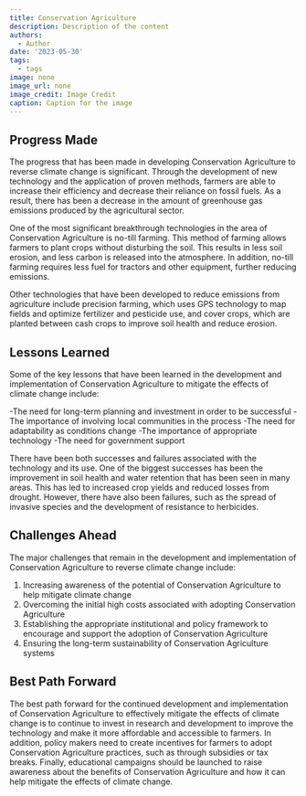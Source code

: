 ```yaml
---
title: Conservation Agriculture
description: Description of the content
authors:
  - Author
date: '2023-05-30'
tags:
  - tags
image: none
image_url: none
image_credit: Image Credit
caption: Caption for the image
---
```


## Progress Made

The progress that has been made in developing Conservation Agriculture to reverse climate change is significant. Through the development of new technology and the application of proven methods, farmers are able to increase their efficiency and decrease their reliance on fossil fuels. As a result, there has been a decrease in the amount of greenhouse gas emissions produced by the agricultural sector.

One of the most significant breakthrough technologies in the area of Conservation Agriculture is no-till farming. This method of farming allows farmers to plant crops without disturbing the soil. This results in less soil erosion, and less carbon is released into the atmosphere. In addition, no-till farming requires less fuel for tractors and other equipment, further reducing emissions.

Other technologies that have been developed to reduce emissions from agriculture include precision farming, which uses GPS technology to map fields and optimize fertilizer and pesticide use, and cover crops, which are planted between cash crops to improve soil health and reduce erosion.

## Lessons Learned

Some of the key lessons that have been learned in the development and implementation of Conservation Agriculture to mitigate the effects of climate change include:

-The need for long-term planning and investment in order to be successful
-The importance of involving local communities in the process
-The need for adaptability as conditions change
-The importance of appropriate technology
-The need for government support

There have been both successes and failures associated with the technology and its use. One of the biggest successes has been the improvement in soil health and water retention that has been seen in many areas. This has led to increased crop yields and reduced losses from drought. However, there have also been failures, such as the spread of invasive species and the development of resistance to herbicides.

## Challenges Ahead

The major challenges that remain in the development and implementation of Conservation Agriculture to reverse climate change include:

1. Increasing awareness of the potential of Conservation Agriculture to help mitigate climate change
2. Overcoming the initial high costs associated with adopting Conservation Agriculture
3. Establishing the appropriate institutional and policy framework to encourage and support the adoption of Conservation Agriculture
4. Ensuring the long-term sustainability of Conservation Agriculture systems

## Best Path Forward

The best path forward for the continued development and implementation of Conservation Agriculture to effectively mitigate the effects of climate change is to continue to invest in research and development to improve the technology and make it more affordable and accessible to farmers. In addition, policy makers need to create incentives for farmers to adopt Conservation Agriculture practices, such as through subsidies or tax breaks. Finally, educational campaigns should be launched to raise awareness about the benefits of Conservation Agriculture and how it can help mitigate the effects of climate change.
